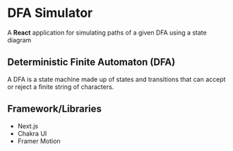 # DFA Simulator
A **React** application for simulating paths of a given DFA using a state diagram

## Deterministic Finite Automaton (DFA)
A DFA is a state machine made up of states and transitions that can accept or reject a finite string of characters.

## Framework/Libraries
- Next.js
- Chakra UI
- Framer Motion
